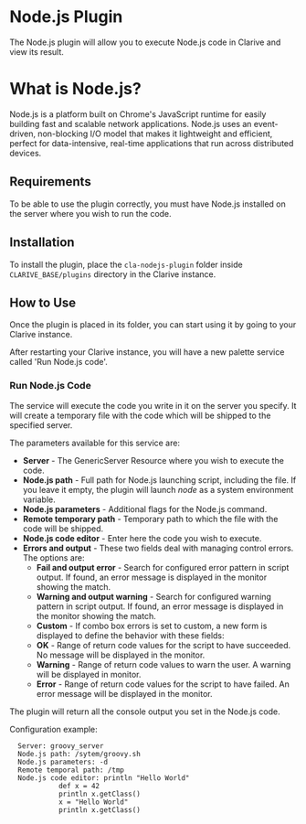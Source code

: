# Node.js Plugin

The Node.js plugin will allow you to execute Node.js code in Clarive and view its result.

# What is Node.js?

Node.js is a platform built on Chrome's JavaScript runtime for easily building fast and scalable network applications.
Node.js uses an event-driven, non-blocking I/O model that makes it lightweight and efficient, perfect for
data-intensive, real-time applications that run across distributed devices.

## Requirements

To be able to use the plugin correctly, you must have Node.js installed on the server where you wish to run the code.

## Installation

To install the plugin, place the `cla-nodejs-plugin` folder inside `CLARIVE_BASE/plugins` directory in the Clarive
instance.

## How to Use

Once the plugin is placed in its folder, you can start using it by going to your Clarive instance.

After restarting your Clarive instance, you will have a new palette service called 'Run Node.js code'.

### Run Node.js Code

The service will execute the code you write in it on the server you specify.  It will create a temporary file with the
code which will be shipped to the specified server.

The parameters available for this service are:

- **Server** - The GenericServer Resource where you wish to execute the code.
- **Node.js path** - Full path for Node.js launching script, including the file. If you leave it empty, the plugin will
  launch *node* as a system environment variable.
- **Node.js parameters** - Additional flags for the Node.js command.
- **Remote temporary path** - Temporary path to which the file with the code will be shipped.
- **Node.js code editor** - Enter here the code you wish to execute.
- **Errors and output** - These two fields deal with managing control errors. The options are:
   - **Fail and output error** - Search for configured error pattern in script output. If found, an error message is
     displayed in the monitor showing the match.
   - **Warning and output warning** - Search for configured warning pattern in script output. If found, an error message
     is displayed in the monitor showing the match.
   - **Custom** - If combo box errors is set to custom, a new form is displayed to define the behavior with these
     fields:
   - **OK** - Range of return code values for the script to have succeeded. No message will be displayed in the monitor.
   - **Warning** - Range of return code values to warn the user. A warning will be displayed in monitor.
   - **Error** - Range of return code values for the script to have failed. An error message will be displayed in the
     monitor.

The plugin will return all the console output you set in the Node.js code.

Configuration example:

      Server: groovy_server
      Node.js path: /sytem/groovy.sh
      Node.js parameters: -d
      Remote temporal path: /tmp
      Node.js code editor: println "Hello World"
				def x = 42
				println x.getClass()
				x = "Hello World"
				println x.getClass()
